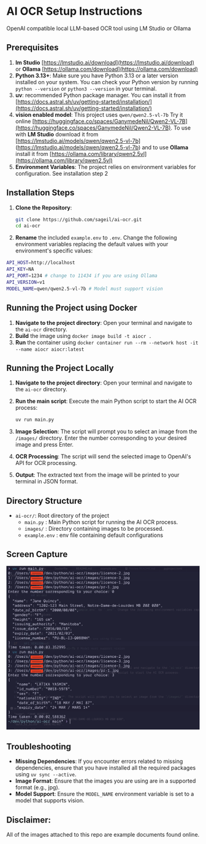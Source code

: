 # AI OCR Setup Instructions

OpenAI compatible local LLM-based OCR tool using LM Studio or Ollama

## Prerequisites

1. **lm Studio** [https://lmstudio.ai/download](https://lmstudio.ai/download) or **Ollama** [https://ollama.com/download](https://ollama.com/download)
2. **Python 3.13+**: Make sure you have Python 3.13 or a later version installed on your system. You can check your Python version by running `python --version` or `python3 --version` in your terminal.
3. **uv**: recommended Python package manager. You can install it from [https://docs.astral.sh/uv/getting-started/installation/](https://docs.astral.sh/uv/getting-started/installation/)
4.  **vision enabled model**: This project uses `qwen/qwen2.5-vl-7b` Try it online [https://huggingface.co/spaces/GanymedeNil/Qwen2-VL-7B](https://huggingface.co/spaces/GanymedeNil/Qwen2-VL-7B). To use with **LM Studio** download it from [https://lmstudio.ai/models/qwen/qwen2.5-vl-7b] (https://lmstudio.ai/models/qwen/qwen2.5-vl-7b) and to use **Ollama** install it from [https://ollama.com/library/qwen2.5vl](https://ollama.com/library/qwen2.5vl)
5.  **Environment Variables**: The project relies on environment variables for configuration. See installation step 2

## Installation Steps

1.  **Clone the Repository**:
    ```bash
    git clone https://github.com/sageil/ai-ocr.git
    cd ai-ocr
    ```

2.  **Rename** the included `example.env` to `.env`. Change the following environment variables replacing the default values with your environment's specific values:

 ```bash
API_HOST=http://localhost
API_KEY=NA
API_PORT=1234 # change to 11434 if you are using Ollama
API_VERSION=v1
MODEL_NAME=qwen/qwen2.5-vl-7b # Model must support vision
```

## Running the Project using Docker
1.  **Navigate to the project directory**: Open your terminal and navigate to the `ai-ocr` directory.
2.  **Build** the image using  `docker image build -t aiocr .`
3.  **Run** the container using `docker container run --rm --network host -it --name aiocr aiocr:latest`

## Running the Project Locally
1.  **Navigate to the project directory**: Open your terminal and navigate to the `ai-ocr` directory.
2.  **Run the main script**: Execute the main Python script to start the AI OCR process:

    ```bash
    uv run main.py
    ```
3.  **Image Selection**: The script will prompt you to select an image from the `/images/` directory. Enter the number corresponding to your desired image and press Enter.
4.  **OCR Processing**: The script will send the selected image to OpenAI's API for OCR processing.
5.  **Output**: The extracted text from the image will be printed to your terminal in JSON format.

## Directory Structure

*   `ai-ocr/`: Root directory of the project
    *   `main.py`       : Main Python script for running the AI OCR process.
    *   `images/`       : Directory containing images to be processed.
    *   `example.env`   : env file containing default configurations

## Screen Capture
![Capture](assets/capture.png)
## Troubleshooting

*   **Missing Dependencies**: If you encounter errors related to missing dependencies, ensure that you have installed all the required packages using `uv sync --active`.
*   **Image Format**: Ensure that the images you are using are in a supported format (e.g., jpg).
*   **Model Support**:  Ensure the `MODEL_NAME` environment variable is set to a model that supports vision.

## Disclaimer:
All of the images attached to this repo are example documents found online.
